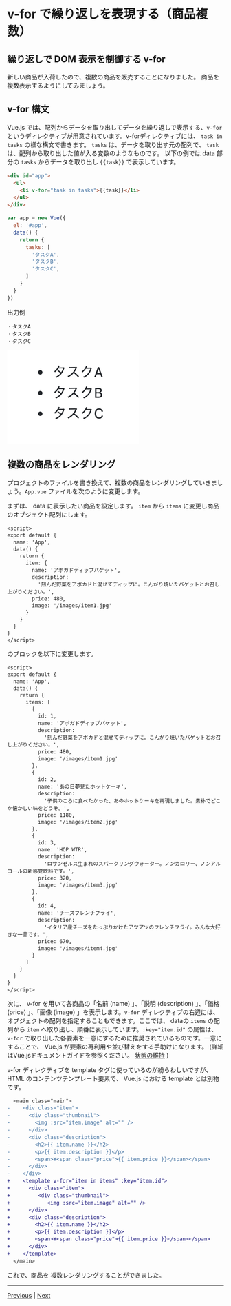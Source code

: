 # v-for で繰り返しを表現する（商品複数）

## 繰り返しで DOM 表示を制御する v-for

新しい商品が入荷したので、複数の商品を販売することになりました。
商品を複数表示するようにしてみましょう。

## v-for 構文 
Vue.js では、配列からデータを取り出してデータを繰り返しで表示する、`v-for` というディレクティブが用意されています。v-forディレクティブには、 `task in tasks` の様な構文で書きます。 `tasks` は、データを取り出す元の配列で、 `task` は、配列から取り出した値が入る変数のようなものです。
以下の例では data 部分の `tasks` からデータを取り出し `{{task}}` で表示しています。

```html
<div id="app">
  <ul>
    <li v-for="task in tasks">{{task}}</li>
  </ul>
</div>
```

```js
var app = new Vue({
  el: '#app',
  data() {
    return {
      tasks: [
        'タスクA',
        'タスクB',
        'タスクC',
      ]
    }
  }
})
```

出力例
```
・タスクA
・タスクB
・タスクC
```

<img src="images/v_for_result1.png" alt="v-for構文の出力例">

## 複数の商品をレンダリング
プロジェクトのファイルを書き換えて、複数の商品をレンダリングしていきましょう。`App.vue` ファイルを次のように変更します。

まずは、 data に表示したい商品を設定します。 `item` から `items` に変更し商品のオブジェクト配列にします。

```
<script>
export default {
  name: 'App',
  data() {
    return {
      item: {
        name: 'アボガドディップバケット',
        description:
          '刻んだ野菜をアボカドと混ぜてディップに。こんがり焼いたバゲットとお召し上がりください。',
        price: 480,
        image: '/images/item1.jpg'
      }
    }
  }
}
</script>
```

のブロックを以下に変更します。

```
<script>
export default {
  name: 'App',
  data() {
    return {
      items: [
        {
          id: 1,
          name: 'アボガドディップバケット',
          description:
            '刻んだ野菜をアボカドと混ぜてディップに。こんがり焼いたバゲットとお召し上がりください。',
          price: 480,
          image: '/images/item1.jpg'
        },
        {
          id: 2,
          name: 'あの日夢見たホットケーキ',
          description:
            '子供のころに食べたかった、あのホットケーキを再現しました。素朴でどこか懐かしい味をどうぞ。',
          price: 1180,
          image: '/images/item2.jpg'
        },
        {
          id: 3,
          name: 'HOP WTR',
          description:
            'ロサンゼルス生まれのスパークリングウォーター。ノンカロリー、ノンアルコールの新感覚飲料です。',
          price: 320,
          image: '/images/item3.jpg'
        },
        {
          id: 4,
          name: 'チーズフレンチフライ',
          description:
            'イタリア産チーズをたっぷりかけたアツアツのフレンチフライ。みんな大好きな一品です。',
          price: 670,
          image: '/images/item4.jpg'
        }
      ]
    }
  }
}
</script>
```

次に、 v-for を用いて各商品の「名前 (name) 」、「説明 (description) 」、「価格 (price) 」、「画像  (image) 」を表示します。`v-for` ディレクティブの右辺には、オブジェクトの配列を指定することもできます。ここでは、 dataの `items` の配列から `item` へ取り出し、順番に表示しています。`:key="item.id"` の属性は、 `v-for` で取り出した各要素を一意にするために推奨されているものです。一意にすることで、 Vue.js が要素の再利用や並び替えをする手助けになります。
(詳細はVue.jsドキュメントガイドを参照ください。 <a href="https://v3.ja.vuejs.org/guide/list.html#%E7%8A%B6%E6%85%8B%E3%81%AE%E7%B6%AD%E6%8C%81">状態の維持</a> )

v-for ディレクティブを template タグに使っているのが紛らわしいですが、 HTML のコンテンツテンプレート要素で、 Vue.js における template とは別物です。

```diff
  <main class="main">
-    <div class="item">
-      <div class="thumbnail">
-        <img :src="item.image" alt="" />
-      </div>
-      <div class="description">
-        <h2>{{ item.name }}</h2>
-        <p>{{ item.description }}</p>
-        <span>¥<span class="price">{{ item.price }}</span></span>
-      </div>
-    </div>
+    <template v-for="item in items" :key="item.id">
+      <div class="item">
+         <div class="thumbnail">
+            <img :src="item.image" alt="" />
+      </div>
+      <div class="description">
+        <h2>{{ item.name }}</h2>
+        <p>{{ item.description }}</p>
+        <span>¥<span class="price">{{ item.price }}</span></span>
+      </div>
+    </template>
  </main>
```

これで、商品を 複数レンダリングすることができました。

---

[Previous](step04.md) | [Next](v-if.md)

